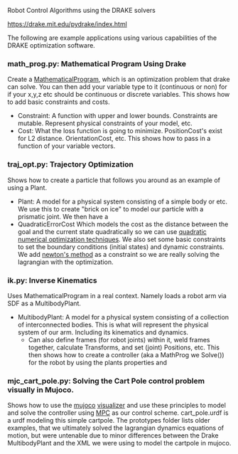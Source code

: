 Robot Control Algorithms using the DRAKE solvers

https://drake.mit.edu/pydrake/index.html

The following are example applications using various capabilities of the DRAKE optimization software.

### math_prog.py: Mathematical Program Using Drake
Create a [MathematicalProgram](https://drake.mit.edu/doxygen_cxx/classdrake_1_1solvers_1_1_mathematical_program.html), which is an optimization problem that drake can solve. 
You can then add your variable type to it (continuous or non) for if your x,y,z etc should be 
continuous or discrete variables.
This shows how to add basic constraints and costs.
- Constraint:
    A function with upper and lower bounds. Constraints are mutable.
    Represent physical constraints of your model, etc.
- Cost:
    What the loss function is going to minimize. PositionCost's exist for L2 distance.
    OrientationCost, etc. This shows how to pass in a function of your variable vectors.

### traj_opt.py: Trajectory Optimization
Shows how to create a particle that follows you around as an example of using a Plant.
- Plant:
    A model for a physical system consisting of a simple body or etc.
We use this to create "brick on ice" to model our particle with a prismatic joint.
We then have a 
- QuadraticErrorCost
    Which models the cost as the distance between the goal and the current state quadratically
    so we can use [quadratic numerical optimization techniques](https://en.wikipedia.org/wiki/Quadratic_programming).
We also set some basic constraints to set the boundary conditions (initial states) and dynamic constraints.
We add [newton's method](https://en.wikipedia.org/wiki/Newton%27s_method) as a constraint so we are really solving the lagrangian with the optimization.

### ik.py: Inverse Kinematics 
Uses MathematicalProgram in a real context. Namely loads a robot arm via SDF as a 
MultibodyPlant.
- MultibodyPlant: 
    A model for a physical system consisting of a collection of interconnected bodies.
    This is what will represent the physical system of our arm. Including its kinematics and 
    dynamics.
    - Can also define frames (for robot joints) within it, weld frames together, calculate Transforms, and set (joint) Positions, etc.
This then shows how to create a controller (aka a MathProg we Solve()) for the robot by using the plants properties and 

### mjc_cart_pole.py: Solving the Cart Pole control problem visually in Mujoco.
Shows how to use the [mujoco](https://mujoco.readthedocs.io/en/stable/overview.html) [visualizer](https://mujoco.readthedocs.io/en/stable/python.html#passive-viewer) and use these principles to model and solve the controller using [MPC](https://en.wikipedia.org/wiki/Model_predictive_control) as our control scheme.
cart_pole.urdf is a urdf modeling this simple cartpole.
The prototypes folder lists older examples, that we ultimately solved the lagrangian dynamics equations of motion, but were untenable due to minor differences between the Drake MultibodyPlant and the XML we were using to model the cartpole in mujoco.

